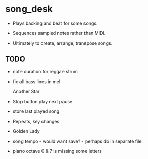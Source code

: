 # song_desk

- Plays backing and beat for some songs.
- Sequences sampled notes rather than MIDI.

- Ultimately to create, arrange, transpose songs.

## TODO

- note duration for reggae strum
- fix all bass lines in mel
  
  Another Star
  
- Stop button play next pause
- store last played song

- Repeats, key changes
-   Golden Lady


- song tempo - would want save? - perhaps do in separate file.
- piano octave 0 & 7 is missing some letters
